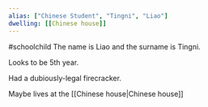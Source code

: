 ```yaml
---
alias: ["Chinese Student", "Tingni", "Liao"]
dwelling: [[Chinese house]]
---
```

#schoolchild 
The name is Liao and the surname is Tingni.

Looks to be 5th year.

Had a dubiously-legal firecracker.

Maybe lives at the [[Chinese house|Chinese house]]